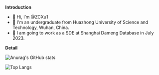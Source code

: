 **Introduction**

- 👋 Hi, I’m @ZCXu1
- 👀 I'm an undergraduate from Huazhong University of Science and Technology, Wuhan, China.
- 🌱 I am going to work as a SDE at Shanghai Dameng Database in July 2023.

**Detail**

![Anurag's GitHub stats](https://github-readme-stats.vercel.app/api?username=ZCXu1)

![Top Langs](https://github-readme-stats.vercel.app/api/top-langs/?username=ZCXu1)

